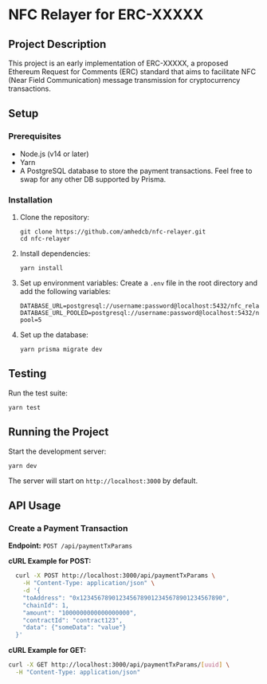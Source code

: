 # NFC Relayer for ERC-XXXXX

## Project Description

This project is an early implementation of ERC-XXXXX, a proposed Ethereum Request for Comments (ERC) standard that aims to facilitate NFC (Near Field Communication) message transmission for cryptocurrency transactions.

## Setup

### Prerequisites

- Node.js (v14 or later)
- Yarn
- A PostgreSQL database to store the payment transactions. Feel free to swap for any other DB supported by Prisma.

### Installation

1. Clone the repository:

   ```
   git clone https://github.com/amhedcb/nfc-relayer.git
   cd nfc-relayer
   ```

2. Install dependencies:

   ```
   yarn install
   ```

3. Set up environment variables:
   Create a `.env` file in the root directory and add the following variables:

   ```
   DATABASE_URL=postgresql://username:password@localhost:5432/nfc_relayer
   DATABASE_URL_POOLED=postgresql://username:password@localhost:5432/nfc_relayer?pool=5
   ```

4. Set up the database:
   ```
   yarn prisma migrate dev
   ```

## Testing

Run the test suite:

```
yarn test
```

## Running the Project

Start the development server:

```
yarn dev
```

The server will start on `http://localhost:3000` by default.

## API Usage

### Create a Payment Transaction

**Endpoint:** `POST /api/paymentTxParams`

**cURL Example for POST:**
```bash
  curl -X POST http://localhost:3000/api/paymentTxParams \
    -H "Content-Type: application/json" \
    -d '{
    "toAddress": "0x1234567890123456789012345678901234567890",
    "chainId": 1,
    "amount": "1000000000000000000",
    "contractId": "contract123",
    "data": {"someData": "value"}
  }'
```

**cURL Example for GET:**

```bash
curl -X GET http://localhost:3000/api/paymentTxParams/[uuid] \
  -H "Content-Type: application/json"
```